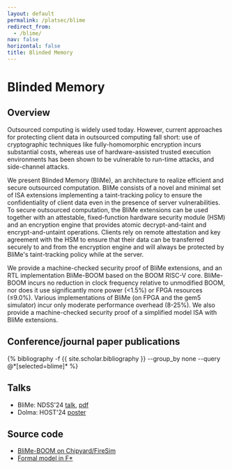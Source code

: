 ```yaml
---
layout: default
permalink: /platsec/blime
redirect_from:
  - /blime/
nav: false
horizontal: false
title: Blinded Memory
---
```


# Blinded Memory

## Overview

Outsourced computing is widely used today. However, current approaches for protecting client data in outsourced computing fall short: use of cryptographic techniques like fully-homomorphic encryption incurs substantial costs, whereas use of hardware-assisted trusted execution environments has been shown to be vulnerable to run-time attacks, and side-channel attacks.

We present Blinded Memory (BliMe), an architecture to realize efficient and secure outsourced computation. BliMe consists of a novel and minimal set of ISA extensions implementing a taint-tracking policy to ensure the confidentiality of client data even in the presence of server vulnerabilities. To secure outsourced computation, the BliMe extensions can be used together with an attestable, fixed-function hardware security module (HSM) and an encryption engine that provides atomic decrypt-and-taint and encrypt-and-untaint operations. Clients rely on remote attestation and key agreement with the HSM to ensure that their data can be transferred securely to and from the encryption engine and will always be protected by BliMe's taint-tracking policy while at the server.

We provide a machine-checked security proof of BliMe extensions, and an RTL implementation BliMe-BOOM based on the BOOM RISC-V core. BliMe-BOOM incurs no reduction in clock frequency relative to unmodified BOOM, nor does it use significantly more power (<1.5%) or FPGA resources (≤9.0%). Various implementations of BliMe (on FPGA and the gem5 simulator) incur only moderate performance overhead (8-25%). We also provide a machine-checked security proof of a simplified model ISA with BliMe extensions.

## Conference/journal paper publications

<!--
- {% reference blime24 %}
-->

<div class="publications">
  {% bibliography -f {{ site.scholar.bibliography }} --group_by none --query @*[selected=blime]* %}
</div>

## Talks

- BliMe: NDSS'24 [talk](https://youtu.be/cfyvaW1wwQk?si=TuICEfLogqUjTgAp), [pdf](/assets/pdf/platsec/BliMe-NDSS24-slides.pdf)
- Dolma: HOST'24 [poster](/assets/pdf/platsec/Dolma-HOST24-poster.pdf)

## Source code

- [BliMe-BOOM on Chipyard/FireSim](https://github.com/ssg-research/BliMe/tree/main/firesim)
- [Formal model in F*](https://blinded-computation.github.io/blime-model/index.html)

